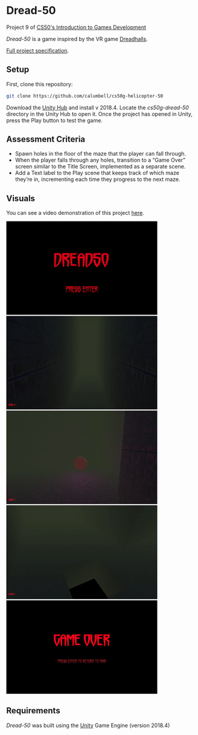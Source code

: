 # Dread-50

Project 9 of [CS50's Introduction to Games Development](https://cs50.harvard.edu/games/2018/)

*Dread-50* is a game inspired by the VR game [Dreadhalls](http://www.dreadhalls.com/). 

[Full project specification](https://cs50.harvard.edu/games/2018/projects/9/dreadhalls/).

## Setup
First, clone this repository:
```bash
git clone https://github.com/calumbell/cs50g-helicopter-50
```

Download the [Unity Hub](https://unity3d.com/get-unity/download/) and install v 2018.4. Locate the *cs50g-dread-50* directory in the Unity Hub to open it. Once the project has opened in Unity, press the Play button to test the game.


## Assessment Criteria
- Spawn holes in the floor of the maze that the player can fall through.
- When the player falls through any holes, transition to a “Game Over” screen similar to the Title Screen, implemented as a separate scene.
- Add a Text label to the Play scene that keeps track of which maze they’re in, incrementing each time they progress to the next maze.

## Visuals
You can see a video demonstration of this project [here](https://youtu.be/gp43lzsEcS0).

<img src="Assets/Screenshots/screenshot-start.png" width=400>
<img src="Assets/Screenshots/screenshot-corridor.png" width=400>
<img src="Assets/Screenshots/screenshot-coin.png" width=400>
<img src="Assets/Screenshots/screenshot-pit.png" width=400>
<img src="Assets/Screenshots/screenshot-gameover.png" width=400>

## Requirements
*Dread-50* was built using the [Unity](https://unity.com/) Game Engine (version 2018.4)
